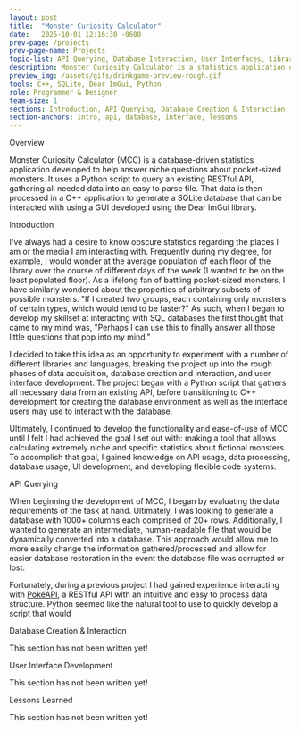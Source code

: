 ```yaml
---
layout: post
title:  "Monster Curiosity Calculator"
date:   2025-10-01 12:16:30 -0600
prev-page: /projects
prev-page-name: Projects
topic-list: API Querying, Database Interaction, User Interfaces, Libraries
description: Monster Curiosity Calculator is a statistics application created in C++. It utilizes the DearImGui library to facilitate user interaction with an SQLite database that is populated with data about pocket-sized monsters!
preview_img: /assets/gifs/drinkgame-preview-rough.gif
tools: C++, SQLite, Dear ImGui, Python 
role: Programmer & Designer
team-size: 1
sections: Introduction, API Querying, Database Creation & Interaction, User Interface Development, Lessons
section-anchors: intro, api, database, interface, lessons
---
```


<div class="overview">
    <span class="overview-title">Overview</span>
    <br>
    <p>
        <span class="book-title">Monster Curiosity Calculator (MCC)</span> is a <span class="accent">database-driven</span> statistics application developed to help answer niche questions about pocket-sized monsters. It uses a <span class="accent">Python</span> script to query an existing <span class="accent">RESTful API</span>, gathering all needed data into an easy to parse file. That data is then processed in a <span class="accent">C++</span> application to generate a <span class="accent">SQLite database</span> that can be interacted with using a GUI developed using the <span class="accent">Dear ImGui</span> library.
    </p>
</div>

<span class="anchor" id="intro"></span>
<div>
<p class="section-title">
Introduction
</p>

<p>
I've always had a desire to know obscure statistics regarding the places I am or the media I am interacting with. Frequently during my degree, for example, I would wonder at the average population of each floor of the library over the course of different days of the week (I wanted to be on the least populated floor). As a lifelong fan of battling pocket-sized monsters, I have similarly wondered about the properties of arbitrary subsets of possible monsters. "If I created two groups, each containing only monsters of certain types, which would tend to be faster?" As such, when I began to develop my skillset at interacting with SQL databases the first thought that came to my mind was, "Perhaps I can use this to finally answer all those little questions that pop into my mind." 
</p>

<p>
I decided to take this idea as an opportunity to experiment with a number of different libraries and languages, breaking the project up into the rough phases of data acquisition, database creation and interaction, and user interface development. The project began with a Python script that gathers all necessary data from an existing API, before transitioning to C++ development for creating the database environment as well as the interface users may use to interact with the database.
</p>

<p>
Ultimately, I continued to develop the functionality and ease-of-use of <span class="book-title">MCC</span> until I felt I had achieved the goal I set out with: making a tool that allows calculating extremely niche and specific statistics about fictional monsters. To accomplish that goal, I gained knowledge on API usage, data processing, database usage, UI development, and developing flexible code systems.
</p>

<span class="anchor" id="api"></span>
<div>
<p class="section-title">
API Querying
</p>

<p>
When beginning the development of <span class="book-title">MCC</span>, I began by evaluating the data requirements of the task at hand. Ultimately, I was looking to generate a database with 1000+ columns each comprised of 20+ rows. Additionally, I wanted to generate an intermediate, human-readable file that would be dynamically converted into a database. This approach would allow me to more easily change the information gathered/processed and allow for easier database restoration in the event the database file was corrupted or lost.
</p>

<p>
Fortunately, during a previous project I had gained experience interacting with <a href="https://pokeapi.co/" target="_blank">PokéAPI</a>, a RESTful API with an intuitive and easy to process data structure. Python seemed like the natural tool to use to quickly develop a script that would 
</p>     

<span class="anchor" id="database"></span>
<div>
<p class="section-title">
Database Creation & Interaction
</p>

<p>
This section has not been written yet!
</p>     

<span class="anchor" id="interface"></span>
<div>
<p class="section-title">
User Interface Development
</p>

<p>
This section has not been written yet!
</p>     

<span class="anchor" id="lessons"></span>
<div>
<p class="section-title">
Lessons Learned
</p>

<p>
This section has not been written yet!
</p>    

